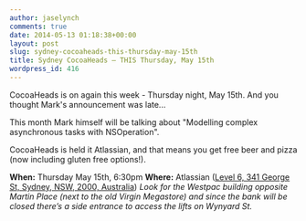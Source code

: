```yaml
---
author: jaselynch
comments: true
date: 2014-05-13 01:18:38+00:00
layout: post
slug: sydney-cocoaheads-this-thursday-may-15th
title: Sydney CocoaHeads – THIS Thursday, May 15th
wordpress_id: 416
---
```


CocoaHeads is on again this week - Thursday night, May 15th. And you thought Mark's announcement was late...

This month Mark himself will be talking about "Modelling complex asynchronous tasks with NSOperation".

CocoaHeads is held it Atlassian, and that means you get free beer and pizza (now including gluten free options!).

**When:** Thursday May 15th, 6:30pm
**Where:** Atlassian ([Level 6, 341 George St, Sydney, NSW, 2000, Australia](http://goo.gl/Pm0lA))
_Look for the Westpac building opposite Martin Place (next to the old Virgin Megastore) and since the bank will be closed there’s a side entrance to access the lifts on Wynyard St._
